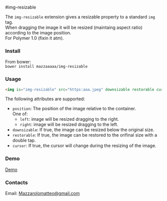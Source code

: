 #img-resizable  

The `img-resizable` extension gives a resizable property to a standard `img` tag.  
When dragging the image it will be resized (maintaing aspect ratio) according to the image position.    
For Polymer 1.0 (fixin it atm).      

### Install  
From bower:    
`bower install mazzaaaaa/img-resizable`

### Usage  
```html
<img is="img-resizable" src="https:aaa.jpeg" downsizable restorable cursor>
```

The following attributes are supported:     
- `position`: The position of the image relative to the container.  
  One of:    
   - `left`: image will be resized dragging to the right.    
  - `right`: image will be resized dragging to the left.    
- `downsizable`: If true, the image can be resized below the original size.  
- `restorable`: If true, the image can be restored to the orifinal size with a double tap.
- `cursor`: If true, the cursor will change during the resizing of the image.

### Demo
<a href="http://mazzarolomatteo.com/polymer/img-resizable-demo/">Demo</a>  

### Contacts
Email: Mazzarolomatteo@gmail.com
